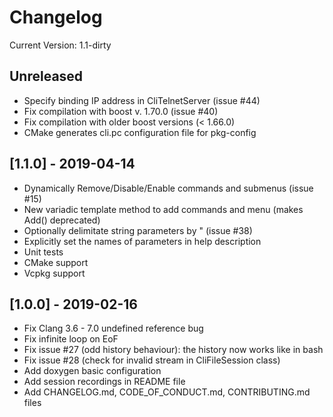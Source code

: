 # Changelog

Current Version: 1.1-dirty

## Unreleased

 - Specify binding IP address in CliTelnetServer (issue #44)
 - Fix compilation with boost v. 1.70.0 (issue #40)
 - Fix compilation with older boost versions (< 1.66.0)
 - CMake generates cli.pc configuration file for pkg-config

## [1.1.0] - 2019-04-14

- Dynamically Remove/Disable/Enable commands and submenus (issue #15)
- New variadic template method to add commands and menu (makes Add() deprecated)
- Optionally delimitate string parameters by " (issue #38)
- Explicitly set the names of parameters in help description
- Unit tests
- CMake support
- Vcpkg support

## [1.0.0] - 2019-02-16

- Fix Clang 3.6 - 7.0 undefined reference bug
- Fix infinite loop on EoF
- Fix issue #27 (odd history behaviour): the history now works like in bash
- Fix issue #28 (check for invalid stream in CliFileSession class)
- Add doxygen basic configuration
- Add session recordings in README file
- Add CHANGELOG.md, CODE_OF_CONDUCT.md, CONTRIBUTING.md files

